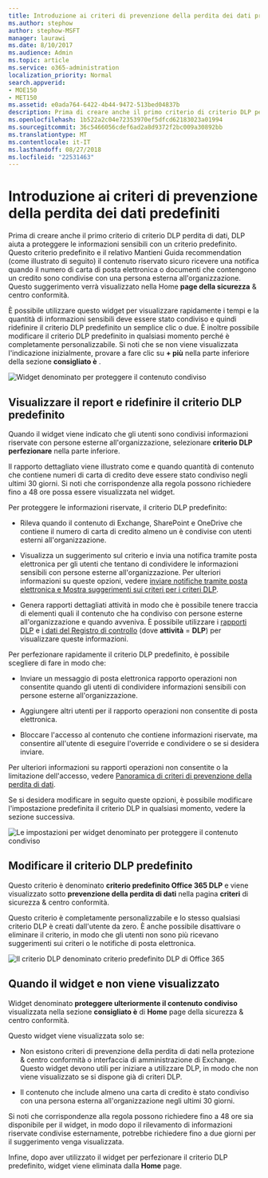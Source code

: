 ```yaml
---
title: Introduzione ai criteri di prevenzione della perdita dei dati predefiniti
ms.author: stephow
author: stephow-MSFT
manager: laurawi
ms.date: 8/10/2017
ms.audience: Admin
ms.topic: article
ms.service: o365-administration
localization_priority: Normal
search.appverid:
- MOE150
- MET150
ms.assetid: e0ada764-6422-4b44-9472-513bed04837b
description: Prima di creare anche il primo criterio di criterio DLP perdita di dati, DLP aiuta a proteggere le informazioni sensibili con un criterio predefinito. Questo criterio predefinito e il relativo Mantieni Guida recommendation (come illustrato di seguito) il contenuto riservato sicuro ricevere una notifica quando il numero di carta di posta elettronica o documenti che contengono un credito sono condivise con una persona esterna all'organizzazione.
ms.openlocfilehash: 1b522a2c04e72353970ef5dfcd62183023a01994
ms.sourcegitcommit: 36c5466056cdef6ad2a8d9372f2bc009a30892bb
ms.translationtype: MT
ms.contentlocale: it-IT
ms.lasthandoff: 08/27/2018
ms.locfileid: "22531463"
---
```

# <a name="get-started-with-the-default-dlp-policy"></a>Introduzione ai criteri di prevenzione della perdita dei dati predefiniti

Prima di creare anche il primo criterio di criterio DLP perdita di dati, DLP aiuta a proteggere le informazioni sensibili con un criterio predefinito. Questo criterio predefinito e il relativo Mantieni Guida recommendation (come illustrato di seguito) il contenuto riservato sicuro ricevere una notifica quando il numero di carta di posta elettronica o documenti che contengono un credito sono condivise con una persona esterna all'organizzazione. Questo suggerimento verrà visualizzato nella Home **page della sicurezza** &amp; centro conformità. 
  
È possibile utilizzare questo widget per visualizzare rapidamente i tempi e la quantità di informazioni sensibili deve essere stato condiviso e quindi ridefinire il criterio DLP predefinito un semplice clic o due. È inoltre possibile modificare il criterio DLP predefinito in qualsiasi momento perché è completamente personalizzabile. Si noti che se non viene visualizzata l'indicazione inizialmente, provare a fare clic su **+ più** nella parte inferiore della sezione **consigliato è** . 
  
![Widget denominato per proteggere il contenuto condiviso](media/2bae6dbc-cc92-4f35-b54c-c36e60226b5b.png)
  
## <a name="view-the-report-and-refine-the-default-dlp-policy"></a>Visualizzare il report e ridefinire il criterio DLP predefinito

Quando il widget viene indicato che gli utenti sono condivisi informazioni riservate con persone esterne all'organizzazione, selezionare **criterio DLP perfezionare** nella parte inferiore. 
  
Il rapporto dettagliato viene illustrato come e quando quantità di contenuto che contiene numeri di carta di credito deve essere stato condiviso negli ultimi 30 giorni. Si noti che corrispondenze alla regola possono richiedere fino a 48 ore possa essere visualizzata nel widget.
  
Per proteggere le informazioni riservate, il criterio DLP predefinito:
  
- Rileva quando il contenuto di Exchange, SharePoint e OneDrive che contiene il numero di carta di credito almeno un è condivise con utenti esterni all'organizzazione.
    
- Visualizza un suggerimento sul criterio e invia una notifica tramite posta elettronica per gli utenti che tentano di condividere le informazioni sensibili con persone esterne all'organizzazione. Per ulteriori informazioni su queste opzioni, vedere [inviare notifiche tramite posta elettronica e Mostra suggerimenti sui criteri per i criteri DLP](use-notifications-and-policy-tips.md).
    
- Genera rapporti dettagliati attività in modo che è possibile tenere traccia di elementi quali il contenuto che ha condiviso con persone esterne all'organizzazione e quando avveniva. È possibile utilizzare i [rapporti DLP](view-the-dlp-reports.md) e [i dati del Registro di controllo](search-the-audit-log-in-security-and-compliance.md) (dove **attività** = **DLP**) per visualizzare queste informazioni.
    
Per perfezionare rapidamente il criterio DLP predefinito, è possibile scegliere di fare in modo che:
  
- Inviare un messaggio di posta elettronica rapporto operazioni non consentite quando gli utenti di condividere informazioni sensibili con persone esterne all'organizzazione.
    
- Aggiungere altri utenti per il rapporto operazioni non consentite di posta elettronica.
    
- Bloccare l'accesso al contenuto che contiene informazioni riservate, ma consentire all'utente di eseguire l'override e condividere o se si desidera inviare.
    
Per ulteriori informazioni su rapporti operazioni non consentite o la limitazione dell'accesso, vedere [Panoramica di criteri di prevenzione della perdita di dati](data-loss-prevention-policies.md).
  
Se si desidera modificare in seguito queste opzioni, è possibile modificare l'impostazione predefinita il criterio DLP in qualsiasi momento, vedere la sezione successiva.
  
![Le impostazioni per widget denominato per proteggere il contenuto condiviso](media/dad30a84-2715-4c0a-a5c5-44d85492363e.png)
  
## <a name="edit-the-default-dlp-policy"></a>Modificare il criterio DLP predefinito

Questo criterio è denominato **criterio predefinito Office 365 DLP** e viene visualizzato sotto **prevenzione della perdita di dati** nella pagina **criteri** di sicurezza &amp; centro conformità. 
  
Questo criterio è completamente personalizzabile e lo stesso qualsiasi criterio DLP è creati dall'utente da zero. È anche possibile disattivare o eliminare il criterio, in modo che gli utenti non sono più ricevano suggerimenti sui criteri o le notifiche di posta elettronica.
  
![Il criterio DLP denominato criterio predefinito DLP di Office 365](media/260731e8-4d57-4c98-abec-07b052ec48d5.png)
  
## <a name="when-the-widget-does-and-does-not-appear"></a>Quando il widget e non viene visualizzato

Widget denominato **proteggere ulteriormente il contenuto condiviso** visualizzata nella sezione **consigliato è** di **Home** page della sicurezza &amp; centro conformità. 
  
Questo widget viene visualizzata solo se:
  
- Non esistono criteri di prevenzione della perdita di dati nella protezione &amp; centro conformità o interfaccia di amministrazione di Exchange. Questo widget devono utili per iniziare a utilizzare DLP, in modo che non viene visualizzato se si dispone già di criteri DLP.
    
- Il contenuto che include almeno una carta di credito è stato condiviso con una persona esterna all'organizzazione negli ultimi 30 giorni.
    
Si noti che corrispondenze alla regola possono richiedere fino a 48 ore sia disponibile per il widget, in modo dopo il rilevamento di informazioni riservate condivise esternamente, potrebbe richiedere fino a due giorni per il suggerimento venga visualizzata.
  
Infine, dopo aver utilizzato il widget per perfezionare il criterio DLP predefinito, widget viene eliminata dalla **Home** page. 
  

